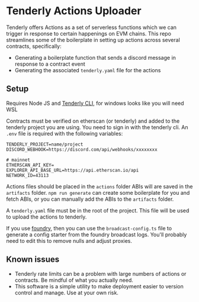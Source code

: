 # Tenderly Actions Uploader

Tenderly offers Actions as a set of serverless functions which we can trigger in response to certain happenings on EVM chains. This repo streamlines some of the boilerplate in setting up actions across several contracts, specifically:

- Generating a boilerplate function that sends a discord message in response to a contract event
- Generating the associated `tenderly.yaml` file for the actions

## Setup

Requires Node JS and [Tenderly CLI](https://docs.tenderly.co/web3-actions/references/cli-cheatsheet), for windows looks like you will need WSL

Contracts must be verified on etherscan (or tenderly) and added to the tenderly project you are using. You need to sign in with the tenderly cli.
An `.env` file is required with the following variables:

```
TENDERLY_PROJECT=name/project
DISCORD_WEBHOOK=https://discord.com/api/webhooks/xxxxxxxx

# mainnet
ETHERSCAN_API_KEY=
EXPLORER_API_BASE_URL=https://api.etherscan.io/api
NETWORK_ID=43113
```

Actions files should be placed in the `actions` folder ABIs will are saved in the `artifacts` folder. `npm run generate` can create some boilerplate for you and fetch ABIs, or you can manually add the ABIs to the `artifacts` folder.

A `tenderly.yaml` file must be in the root of the project. This file will be used to upload the actions to tenderly.

If you use [foundry](getfoundry.sh), then you can use the `broadcast-config.ts` file to generate a config starter from the foundry broadcast logs. You'll probably need to edit this to remove nulls and adjust proxies.

## Known issues

- Tenderly rate limits can be a problem with large numbers of actions or contracts. Be mindful of what you actually need.
- This software is a simple utility to make deployment easier to version control and manage. Use at your own risk.
